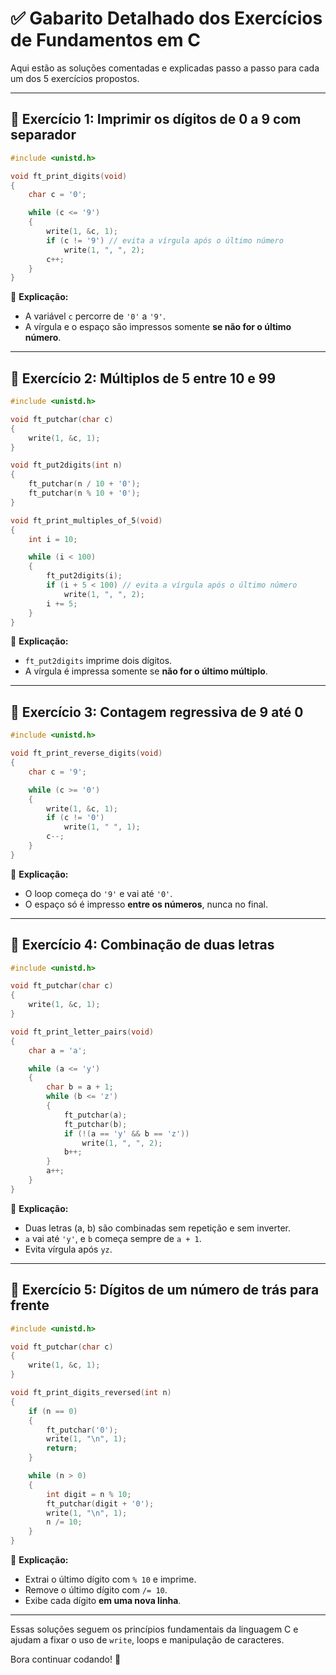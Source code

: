 # ✅ Gabarito Detalhado dos Exercícios de Fundamentos em C

Aqui estão as soluções comentadas e explicadas passo a passo para cada um dos 5 exercícios propostos.

---

## 🧠 Exercício 1: Imprimir os dígitos de 0 a 9 com separador

```c
#include <unistd.h>

void ft_print_digits(void)
{
    char c = '0';

    while (c <= '9')
    {
        write(1, &c, 1);
        if (c != '9') // evita a vírgula após o último número
            write(1, ", ", 2);
        c++;
    }
}
```

📝 **Explicação:**
- A variável `c` percorre de `'0'` a `'9'`.
- A vírgula e o espaço são impressos somente **se não for o último número**.

---

## 🧪 Exercício 2: Múltiplos de 5 entre 10 e 99

```c
#include <unistd.h>

void ft_putchar(char c)
{
    write(1, &c, 1);
}

void ft_put2digits(int n)
{
    ft_putchar(n / 10 + '0');
    ft_putchar(n % 10 + '0');
}

void ft_print_multiples_of_5(void)
{
    int i = 10;

    while (i < 100)
    {
        ft_put2digits(i);
        if (i + 5 < 100) // evita a vírgula após o último número
            write(1, ", ", 2);
        i += 5;
    }
}
```

📝 **Explicação:**
- `ft_put2digits` imprime dois dígitos.
- A vírgula é impressa somente se **não for o último múltiplo**.

---

## 🔄 Exercício 3: Contagem regressiva de 9 até 0

```c
#include <unistd.h>

void ft_print_reverse_digits(void)
{
    char c = '9';

    while (c >= '0')
    {
        write(1, &c, 1);
        if (c != '0')
            write(1, " ", 1);
        c--;
    }
}
```

📝 **Explicação:**
- O loop começa do `'9'` e vai até `'0'`.
- O espaço só é impresso **entre os números**, nunca no final.

---

## 🔢 Exercício 4: Combinação de duas letras

```c
#include <unistd.h>

void ft_putchar(char c)
{
    write(1, &c, 1);
}

void ft_print_letter_pairs(void)
{
    char a = 'a';

    while (a <= 'y')
    {
        char b = a + 1;
        while (b <= 'z')
        {
            ft_putchar(a);
            ft_putchar(b);
            if (!(a == 'y' && b == 'z'))
                write(1, ", ", 2);
            b++;
        }
        a++;
    }
}
```

📝 **Explicação:**
- Duas letras (a, b) são combinadas sem repetição e sem inverter.
- `a` vai até `'y'`, e `b` começa sempre de `a + 1`.
- Evita vírgula após `yz`.

---

## 🧠 Exercício 5: Dígitos de um número de trás para frente

```c
#include <unistd.h>

void ft_putchar(char c)
{
    write(1, &c, 1);
}

void ft_print_digits_reversed(int n)
{
    if (n == 0)
    {
        ft_putchar('0');
        write(1, "\n", 1);
        return;
    }

    while (n > 0)
    {
        int digit = n % 10;
        ft_putchar(digit + '0');
        write(1, "\n", 1);
        n /= 10;
    }
}
```

📝 **Explicação:**
- Extrai o último dígito com `% 10` e imprime.
- Remove o último dígito com `/= 10`.
- Exibe cada dígito **em uma nova linha**.

---

Essas soluções seguem os princípios fundamentais da linguagem C e ajudam a fixar o uso de `write`, loops e manipulação de caracteres.

Bora continuar codando! 🚀